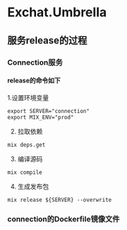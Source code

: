 # Exchat.Umbrella

## 服务release的过程

### Connection服务

#### release的命令如下

1.设置环境变量
```shell
export SERVER="connection"
export MIX_ENV="prod"
```

2. 拉取依赖
```shell
mix deps.get
```

3. 编译源码
```shell
mix compile
```

4. 生成发布包
```shell
mix release ${SERVER} --overwrite
```

### connection的Dockerfile镜像文件

```shell

```
